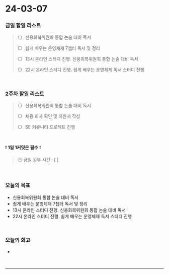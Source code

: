 # 24-03-07
### 금일 할일 리스트
> - [ ]  신용회복위원회 통합 논술 대비 독서
>
> - [ ]  쉽게 배우는 운영체제 7챕터 독서 및 정리
>
> - [ ]  13시 온라인 스터디 진행. 신용회복위원회 통합 논술 대비 독서
>
> - [ ]  22시 온라인 스터디 진행. 쉽게 배우는 운영체제 독서 스터디 진행

<br/>

### 2주차 할일 리스트  
> - [ ]  신용회복위원회 통합 논술 대비 독서
>
> - [ ]  채용 회사 확인 및 지원서 작성
>
> - [ ]  SE 커뮤니티 프로젝트 진행

<br/>

❗ **1일 1커밋은 필수** ❗
> 🕒 금일 공부 시간 : [  ]

<br/>

### 오늘의 목표
- 신용회복위원회 통합 논술 대비 독서
- 쉽게 배우는 운영체제 7챕터 독서 및 정리
- 13시 온라인 스터디 진행. 신용회복위원회 통합 논술 대비 독서
- 22시 온라인 스터디 진행. 쉽게 배우는 운영체제 독서 스터디 진행

<br>

### 오늘의 회고
- 


<br/>

------------  
